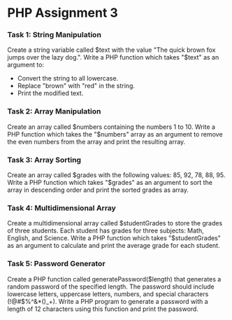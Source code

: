 # PHP Assignment 3

### Task 1: String Manipulation
Create a string variable called $text with the value "The quick brown fox jumps over the lazy dog.". Write a PHP function which takes "$text" as an argument to:

- Convert the string to all lowercase.
- Replace "brown" with "red" in the string.
- Print the modified text.

### Task 2: Array Manipulation
Create an array called $numbers containing the numbers 1 to 10. Write a PHP function which takes the "$numbers" array as an argument to remove the even numbers from the array and print the resulting array.

### Task 3: Array Sorting  
Create an array called $grades with the following values: 85, 92, 78, 88, 95. Write a PHP function which takes "$grades" as an argument to sort the array in descending order and print the sorted grades as array.

### Task 4: Multidimensional Array
Create a multidimensional array called $studentGrades to store the grades of three students. Each student has grades for three subjects: Math, English, and Science. Write a PHP function which takes "$studentGrades" as an argument to calculate and print the average grade for each student.

### Task 5: Password Generator
Create a PHP function called generatePassword(\$length\) that generates a random password of the specified length. The password should include lowercase letters, uppercase letters, numbers, and special characters \(!@\#$%^&*()_+). Write a PHP program to generate a password with a length of 12 characters using this function and print the password.